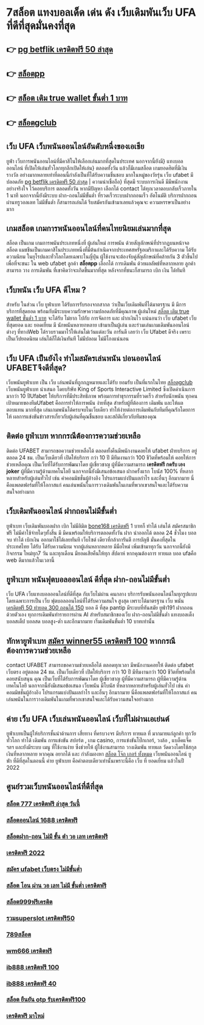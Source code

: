# 7สล็อต แทงบอลเด็ด เด่น ดัง เว็บเดิมพันเว็บ UFA ที่ดีที่สุดมั่นคงที่สุด

## 👉 [pg betflik เครดิตฟรี 50 ล่าสุด](https://mabet.net/pg-slot-credit-free/)
## 👉 [สล็อตpp](https://mabet.net/credit-free-100/)
## 👉 [สล็อต เติม true wallet ขั้นต่ำ 1 บาท](https://mabet.net/register/)
## 👉 [สล็อตgclub](https://mabet.net/register/)

## เว็บ UFA เว็บพนันออนไลน์อันดับหนึ่งของเอเชีย

 ยูฟ่า  เว็บการพนันออนไลน์ที่มีคาสิโนให้เลือกเล่นมากที่สุดในประเทศ นอกจากนี้ยังมี} แทงบอลออนไลน์  ที่เปิดให้เล่นทั่วโลกทุกลีกเปิดให้เล่น} ตลอดทั้งวัน  แล้วก็มีเกมสล็อต  เกมยอดฮิตที่มีเงินรางวัล อย่างมากหลายเท่าที่ตอนนี้กำลังเป็นที่ได้รับความชื่นชอบ มากในหมู่ของวัยรุ่น  เว็บ ufabet  มีปลอดภัย [pg betflik เครดิตฟรี 50 ล่าสุด](https://mabet.net/credit-free-100/) | ความน่าเชื่อถือ} ที่สุดมี ระบบการเงินดี มีมีพนักงาน อย่างจริงใจ ไว้คอยบริการ  ตลอดทั้งวัน  หากมีปัญหา เลือกได้  contact ได้ทุกเวลาตอบกลับเร็วภายใน 1 นาที นอกจากนี้ยังมีระบบ ฝาก-ถอนไม่มีขั้นต่ำ ที่รวดเร็วระบบฝากถอนเร็ว อัตโนมัติ บริการฝากถอนผ่านทรูวอลเลท ไม่มีขั้นต่ำ ก็สามารถเล่นได้ รีบสมัครกันเข้ามาเลยแล้วคุณจะ ความหรรษาเป็นอย่างมาก



##  เกมสล็อต เกมการพนันออนไลน์ที่คนไทยนิยมเล่นมากที่สุด

สล็อต เป็นเกม  เกมการพนันประเภทหนึ่งที่ ผู้เล่นใหม่   การพนัน ด้วยสัญลักษณ์ที่ปรากฏบนหน้าจอ สล็อต แมชชีนเป็นเกมคาสิโนประเภทหนึ่งที่มีต้นกำเนิดจากประเทศสหรัฐอเมริกาและได้รับความ  ได้รับความนิยม ในยุโรปและทั่วโลกโดยเฉพาะในญี่ปุ่น  ผู้ใช้งานจะต้องจับคู่สัญลักษณ์ที่คล้ายกัน 3 ตัวขึ้นไปเพื่อที่จะชนะ ใน web  ufabet  ลูกค้า **สล็อตpp**  เลือกได้  การเดิมพัน ด้วยผลลัพธ์ที่หลากหลาย ลูกค้า สามารถ วาง การเดิมพัน ที่เขาคิดว่าจะเกิดขึ้นมากที่สุด หลังจากที่ชนะก็สามารถ  เบิก  เงิน ได้ทันที


## เว็บพนัน  เว็บ UFA ดีไหม ?

สำหรับ ในส่วน  เว็บ ยูฟ่าเบท  ได้รับการรับรองจากสากล ว่าเป็นเว็บเดิมพันที่ได้มาตรฐาน  มี มีการบริการที่สุดยอด พร้อมกับมีระบบความรักษาความปลอดภัยที่มีคุณภาพ  ผู้เล่นใหม่  [สล็อต เติม true wallet ขั้นต่ำ 1 บาท](https://mabet.net/register/) จะได้รับ ไม่ยาก ไปกับ การจัดการ และ ฝากเงินไว แน่นอนว่า เว็บ  ufabet   เว็บที่สุดยอด และ ยอดเยี่ยม  มี นักพนันหลายกหลาย  เข้ามาเป็นผู้เล่น  และร่วมเล่นเกมเดิมพันออนไลน์ต่างๆ ที่ทางWeb ได้รวบรวมมาไว้ให้เล่นไม่เว้นแต่ละวัน การันตี เลยว่า เว็บ Ufabet  ดีจริง  เพราะเป็นเว็ปยอดนิยม เล่นได้ก็ได้เงินทันที ไม่มีปลอม ไม่มีโกงแน่นอน


## เว็บ UFA เป็นยังไง ทำไมสมัครเล่นพนัน บ่อนออนไลน์ UFABETจึงดีที่สุด?

 เว็บพนันยูฟ่าเบท  เป็น เว็บ  เล่นพนันที่ถูกกฎหมายและได้รับ ยอมรับ  เป็นที่แรกในไทย [สล็อตgclub](https://mabet.net/credit-free-new/)  เว็บพนันยูฟ่าเบท นำเสนอ โดยบริษัท King of Sports Interactive Limited ซึ่งเปิดดำเนินการมากว่า 10 ปีUfabet ให้บริการที่มีประสิทธิภาพ พร้อมการทำธุรกรรมที่รวดเร็ว สำหรับนักพนัน ทุกคนเป้าหมายของทีมUfabet คือการทำให้การพนัน ง่ายที่สุด สำหรับผู้ที่ต้องการ เดิมพัน และให้ผลตอบแทน มากที่สุด เล่นเกมพนันได้ครบจบในเว็บเดียว ทำให้ง่ายต่อการเดิมพันกับทีมที่คุณรักโดยการให้ ผลการแข่งขันข่าวสารเกี่ยวกับผู้เล่นที่คุณชื่นชอบ และสถิติเกี่ยวกับทีมของคุณ


## ติดต่อ   ยูฟ่าเบท หากกรณีต้องการความช่วยเหลือ

ติดต่อ   UFABET สามารถขอความช่วยเหลือได้  ตลอดทั้งคืนมีพนักงานคอยให้  ufabet ฝ่ายบริการ อยู่ตลอด 24 ชม. เป็นเว็บเดียวที่  เปิดให้บริการ กว่า 10 ปี มีทีมงานกว่า 100 ชีวิตที่พร้อมให้ คอยให้การช่วยเหลือคุณ เป็นเว็บที่ได้รับการพัฒนาโดย ผู้เชี่ยวชาญ ผู้ที่มีความสามารถ **เครดิตฟรี กดรับ เอง joker** ผู้ที่มีความรู้ด้านเทคโนโลยี นอกจากนี้ยังมีเสนอข้อเสนอ  ฝากครั้งแรก โบนัส 100%  ที่หลากหลายสำหรับผู้เล่นทั่วไป เช่น ค่าคอมมิชชั่นผู้อ้างอิง โปรแกรมแบ่งปันผลกำไร และอื่นๆ อีกมากมาย นี่คือแพลตฟอร์มที่ให้โอกาสแก่ คนเล่นพนันในการวางเดิมพันในเกมที่พวกเขาสนใจและได้รับความสนใจอย่างมาก


##  เว็บเดิมพันออนไลน์  ฝากถอนไม่มีขั้นต่ำ 

ยูฟ่าเบท  เว็บเดิมพันบอลฝาก   เบิก  ไม่มีลิมิต  [bone168 เครดิตฟรี](https://member.mabet.net/?action=login) 1 บาทก็ ทำได้ เล่นได้ สมัครสมาชิกฟรี ไม่มีค่าใช้จ่ายใดๆทั้งสิ้น มี มีคนพร้อมให้บริการตลอดทั้งวัน ฝาก   นำออกได้ ตลอด 24 ชั่วโมง  บอลจบ ทำได้  เบิกเงิน ออกมาใช้ได้เลยทันที เว็บไซต์ เดียวที่กล้าการันตี การบัญชี มั่นคงที่สุดในประเทศไทย ได้รับ ได้รับความนิยม จากผู้เล่นหลากหลาย  มีมือใหม่  เพิ่มเข้ามาทุกวัน นอกจากนี้ยังมีกิจกรรม ใหม่ทุก7 วัน  และทุกเดือน มียอดเสียคืนให้ทุก สัปดาห์   หากคุณต้องการ ทายผล บอล  ufaคือ web  ดีมากแล้วในเวลานี้ 

## ยูฟ่าเบท  พนันฟุตบอลออนไลน์  ดีที่สุด ฝาก-ถอนไม่มีขั้นต่ำ

เว็บ UFA เว็บแทงบอลออนไลน์ที่ดีที่สุด กับเว็บไม่ผ่าน คนกลาง  บริการรับพนันออนไลน์ในทุกรูปแบบ โดยเฉพาะการเป็น เว็บ ฟุตบอลออนไลน์ที่ได้รับความสนใจ สูงสุด เพราะได้มาตรฐาน เว็บ พนัน [เครดิตฟรี 50 ทำยอด 300 ถอนได้ 150](https://mabet.net/20-free-100/) บอล ดี ที่สุด pantip มีระบบที่ทันสมัย ยูฟ่า191 ฝากถอนด้วยตัวเอง ทุกการเดิมพันทำรายการผ่าน AI สำหรับสมาชิกของเว็บ ฝาก-ถอนไม่มีขั้นต่ำ แทงบอลเต็ง บอลสเต็ป บอลสด บอลสูง-ต่ำ และอีกมากมาย เริ่มเดิมพันขั้นต่ำ 10 บาทเท่านั้น


##  ทักหายูฟ่าเบท [สมัคร winner55 เครดิตฟรี 100](https://mabet.net/credit-free-50/) หากกรณีต้องการความช่วยเหลือ

 contact UFABET สามารถขอความช่วยเหลือได้ ตลอดทุกเวลา มีพนักงานคอยให้ ติดต่อ ufabet เว็บตรง อยู่ตลอด 24 ชม. เป็นเว็บเดียวที่  เปิดให้บริการ กว่า 10 ปี มีทีมงานกว่า 100 ชีวิตที่พร้อมให้ คอยสนับสนุน คุณ เป็นเว็บที่ได้รับการพัฒนาโดย ผู้เชี่ยวชาญ ผู้ที่มีความสามารถ ผู้ที่มีความรู้ด้านเทคโนโลยี นอกจากนี้ยังมีเสนอข้อเสนอ  เว็บพนัน มีโบนัส  ที่หลากหลายสำหรับผู้เล่นทั่วไป เช่น ค่าคอมมิชชั่นผู้อ้างอิง โปรแกรมแบ่งปันผลกำไร และอื่นๆ อีกมากมาย นี่คือแพลตฟอร์มที่ให้โอกาสแก่ คนเล่นพนันในการวางเดิมพันในเกมที่พวกเขาสนใจและได้รับความสนใจอย่างมาก

## ค่าย เว็บ UFA  เว็บเล่นพนันออนไลน์  เว็บที่ไม่ผ่านเอเย่นต์ 

ยูฟ่าเบทเป็นผู้ให้บริการชั้นนำด้านการ เสี่ยทาง ที่ครบวงจร มีบริการ ทายผล ที่ มากมายแก่ลูกค้า  ทุกวัยทั่วโลก ทำได้  เดิมพัน การแข่งขัน สปอร์ต , เกม casino, การแข่งขันโป๊กเกอร์,  วงล้อ , แบล็คแจ็ค  ฯลฯ และยังมีระบบ เมนู ที่ใช้งานง่าย ซึ่งช่วยให้ ผู้ใช้งานสามารถ วางเดิมพัน ทายผล วัดดวงโดยใช้สกุลเงินที่หลากหลาย  หากคุณ  อยากได้  และ กำลังมองหา  [สล็อต โจ๊ก เกอร์ ทั้งหมด](https://mabet.net/)  เว็บพนันออนไลน์ ยู ฟ่า ที่ดีที่สุดในตอนนี้ ค่าย  ยูฟ่าเบท  คือคำตอบเดียวเท่านั้นเพราะนี้คือ เว็บ ที่  ยอดเยี่ยม แล้วในปี 2022

## ศูนย์รวมเว็บพนันออนไลน์ที่ดีที่สุด

### [สล็อต 777 เครดิตฟรี ล่าสุด วันนี้](https://atom.io/themes/สล็อตเว็บตรง%20MABET.net%206666สล็อต%20008%20สล็อต%20สล็อตแตกหนัก%2020รับ100)
### [สล็อตออนไลน์ 1688 เครดิตฟรี](https://atom.io/themes/สล็อตเว็บตรง%20MABET.net%20สมัคร%20ufabet%20แทงบอล%20008%20สล็อต%20สล็อตแตกหนัก%2020รับ100)
### [สล็อตฝาก-ถอน ไม่มี ขั้น ต่ํา วอ เลท เครดิตฟรี](https://atom.io/themes/สล็อตเว็บตรง%20MABET.net%20mafiaเครดิตฟรี50%20ล่าสุด%202564%20008%20สล็อต%20สล็อตแตกหนัก%2020รับ100)
### [เครดิตฟรี 2022](https://atom.io/themes/สล็อตเว็บตรง%20MABET.net%20สล็อต%20เครดิตฟรี%20ยืนยัน%20บัตรประชาชน%20สมุดบัญชี%20008%20สล็อต%20สล็อตแตกหนัก%2020รับ100)
### [สมัคร ufabet เว็บตรง ไม่มีขั้นต่ำ](https://atom.io/themes/สล็อตเว็บตรง%20MABET.net%20superslot%20เครดิตฟรี%2050%20ถอน%20300%20008%20สล็อต%20สล็อตแตกหนัก%2020รับ100)
### [สล็อต โอน ผ่าน วอ เลท ไม่มี ขั้นต่ำ เครดิตฟรี](https://atom.io/themes/สล็อตเว็บตรง%20MABET.net%20superslot1234%20เครดิตฟรี%2050%20ยืนยัน%20otp%20ถอนได้%20300%20ล่าสุด%20008%20สล็อต%20สล็อตแตกหนัก%2020รับ100)
### [สล็อต999ฟรีเครดิต](https://atom.io/themes/สล็อตเว็บตรง%20MABET.net%20nazathai%20สล็อต%20008%20สล็อต%20สล็อตแตกหนัก%2020รับ100)
### [รวมsuperslot เครดิตฟรี50](https://atom.io/themes/สล็อตเว็บตรง%20MABET.net%20สมัคร%20winner55%20เครดิตฟรี%20008%20สล็อต%20สล็อตแตกหนัก%2020รับ100)
### [789สล็อต](https://atom.io/themes/สล็อตเว็บตรง%20MABET.net%20สล็อต007%20008%20สล็อต%20สล็อตแตกหนัก%2020รับ100)
### [wm666 เครดิตฟรี](https://atom.io/themes/สล็อตเว็บตรง%20MABET.net%20สล็อตxoth%20008%20สล็อต%20สล็อตแตกหนัก%2020รับ100)
### [ib888 เครดิตฟรี 100](https://atom.io/themes/สล็อตเว็บตรง%20MABET.net%20pg%20เครดิตฟรี%20กดรับ%20เอง%20008%20สล็อต%20สล็อตแตกหนัก%2020รับ100)
### [ib888 เครดิตฟรี 40](https://atom.io/themes/สล็อตเว็บตรง%20MABET.net%20y9.com%20สล็อต%20008%20สล็อต%20สล็อตแตกหนัก%2020รับ100)
### [สล็อต ยืนยัน otp รับเครดิตฟรี100](https://atom.io/themes/สล็อตเว็บตรง%20MABET.net%20สมัคร%20ufabet%20เว็บแม่%20008%20สล็อต%20สล็อตแตกหนัก%2020รับ100)
### [เครดิตฟรี มาใหม่](https://atom.io/themes/สล็อตเว็บตรง%20MABET.net%20สล็อตjili%20008%20สล็อต%20สล็อตแตกหนัก%2020รับ100)